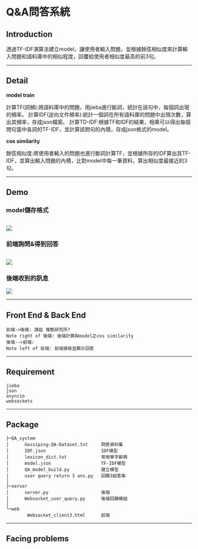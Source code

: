 Q&A問答系統
===




## Introduction
透過TF-IDF演算法建立model，讓使用者輸入問題，並根據餘弦相似度來計算輸入問題和語料庫中的相似程度，回覆給使用者相似度最高的前3句。

---

## Detail

**model train**

計算TF(詞頻):將語料庫中的問題，用jieba進行斷詞，統計在該句中，每個詞出現的頻率。
計算IDF(逆向文件頻率):統計一個詞在所有語料庫的問題中出現次數，算出其頻率，存成json檔案。
計算TD-IDF:根據TF和IDF的結果，相乘可以得出每個問句當中各詞的TF-IDF，並計算該問句的內積，存成json格式的model。

**cos similarity**

餘弦相似度:將使用者輸入的問題也進行斷詞計算TF，並根據所存的IDF算出其TF-IDF，並算出輸入問題的內積，比對model中每一筆資料，算出相似度最接近的3句。





---
## Demo

### model儲存格式

![](https://i.imgur.com/j9i0oya.png)
---
### 前端詢問&得到回答

![](https://i.imgur.com/6TZpEev.png)
---
### 後端收到的訊息

![](https://i.imgur.com/Y23jpvD.png)

---



## Front End & Back End

```sequence
前端->後端: 請益 推甄研究所?
Note right of 後端: 後端計算與model之cos similarity
後端-->前端: 
Note left of 前端: 前端接收並顯示回答
```

---

## Requirement
    jieba
    json
    asyncio
    websockets

---

## Package

    ├─QA_system
    │      Gossiping-QA-Dataset.txt     問答資料集
    │      IDF.json                     IDF模型
    │      lexicon_dict.txt             常用單字辭典
    │      model.json                   TF-IDF模型
    │      QA_model_build.py            建立模型
    │      user query return 3 ans.py   回饋3組答案
    │      
    ├─server
    │      server.py                    後端
    │      Websocket_user_query.py      後端回饋模組
    │      
    └─web
            Websocket_client3.html      前端
            
---
## Facing problems


